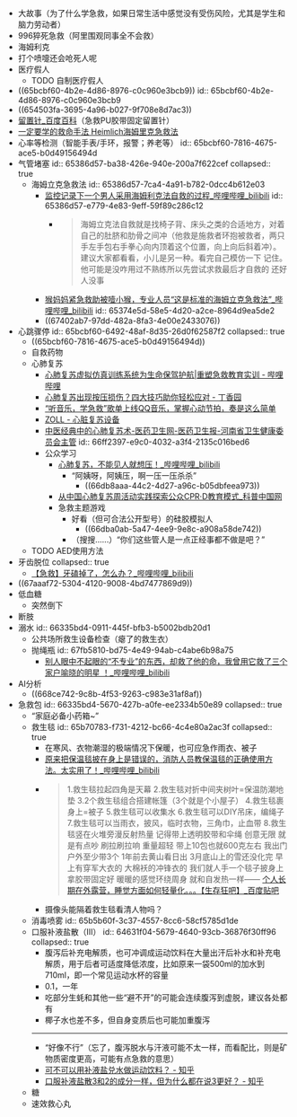 - 大故事（为了什么学急救，如果日常生活中感觉没有受伤风险，尤其是学生和脑力劳动者）
- 996猝死急救（阿里围观同事全不会救）
- 海姆利克
- 打个喷嚏还会呛死人呢
- 医疗假人
	- TODO 自制医疗假人
- ((65bcbf60-4b2e-4d86-8976-c0c960e3bcb9))
  id:: 65bcbf60-4b2e-4d86-8976-c0c960e3bcb9
- ((654503fa-3695-4a96-b027-9f708e8d7ac3))
- [留置针_百度百科](https://baike.baidu.com/item/%E7%95%99%E7%BD%AE%E9%92%88/11007618)（急救PU胶带固定留置针）
- [一定要学的救命手法 Heimlich海姆里克急救法](https://mp.weixin.qq.com/s/LCSL6hLUC7FJI3XQ8gWkUQ)
- 心率等检测（智能手表/手环，报警；养老等）
  id:: 65bcbf60-7816-4675-ace5-b0d49156494d
- 气管堵塞
  id:: 65386d57-ba38-426e-940e-200a7f622cef
  collapsed:: true
	- 海姆立克急救法
	  id:: 65386d57-7ca4-4a91-b782-0dcc4b612e03
		- [监控记录下一个男人采用海姆利克法自救的过程_哔哩哔哩_bilibili](https://www.bilibili.com/video/BV1DP4y1V7Uj)
		  id:: 65386d57-e779-4e83-9eff-59f89c286c12
			- >海姆立克法自救就是找椅子背、床头之类的合适地方，对着自己的肚脐和肋骨之间冲（他救是施救者环抱被救者，两只手左手包右手拳心向内顶着这个位置，向上向后斜着冲）。建议大家都看看，小儿是另一种。看完自己模仿一下 记住。他可能是没咋用过不熟练所以先尝试求救最后才自救的 还好人没事
		- [猴妈妈紧急救助被噎小猴，专业人员“这是标准的海姆立克急救法”_哔哩哔哩_bilibili](https://www.bilibili.com/video/BV17N4y1L7cF)
		  id:: 65374e5d-58e5-4d20-a2ce-8964d9ea5de2
		- ((67402ab7-97dd-482a-8fa3-4e00e2433076))
- 心跳骤停
  id:: 65bcbf60-6492-48af-8d35-26d0f62587f2
  collapsed:: true
	- ((65bcbf60-7816-4675-ace5-b0d49156494d))
	- 自救药物
	- 心肺复苏
		- [心肺复苏虚拟仿真训练系统为生命保驾护航|重塑急救教育实训 - 哔哩哔哩](https://www.bilibili.com/read/cv39230646)
		- [心肺复苏出现按压损伤？四大技巧助你轻松应对 - 丁香园](https://heart.dxy.cn/article/486572)
		- [“听音乐，学急救”歌单上线QQ音乐，掌握心动节拍，奏是这么简单](https://baijiahao.baidu.com/s?id=1733537136824456437)
		- [ZOLL - 心脏复苏设备](https://www.zoll.com/zh/medical-technology/cpr)
		- [中医经典中的心肺复苏术-医药卫生网-医药卫生报-河南省卫生健康委员会主管](http://www.yywsb.com/article/43496.html)
		  id:: 66ff2397-e9c0-4032-a3f4-2135c016bed6
		- 公众学习
			- [心肺复苏，不能见人就想压！_哔哩哔哩_bilibili](https://www.bilibili.com/video/BV1Wf421178V)
				- “阿姨呀，阿姨压，啊一压一压杀杀”
					- ((66db8aaa-44c2-4d27-a96c-b05dbfeea973))
			- [从中国心肺复苏周活动实践探索公众CPR·D教育模式_科普中国网](https://www.kepuchina.cn/more/202101/t20210126_2962893.shtml)
			- 急救主题游戏
				- 好看（但可合法公开型号）的硅胶模拟人
					- ((66dba0ab-5a47-4ee9-9e8c-a908a58de742))
				- （搜搜......）“你们这些管人是一点正经事都不做是吧？”
	- TODO AED使用方法
- 牙齿脱位
  collapsed:: true
	- [【急救】牙磕掉了，怎么办？_哔哩哔哩_bilibili](https://www.bilibili.com/video/BV1S5411e7QQ)
- ((67aaaf72-5304-4120-9008-4bd7477869d9))
- 低血糖
	- 突然倒下
- 断肢
- 溺水
  id:: 66335bd4-0911-445f-bfb3-b5002bdb20d1
	- 公共场所救生设备检查（瘪了的救生衣）
	- 抛绳瓶
	  id:: 67fb5810-bd75-4e49-94ab-c4abe6b98a75
		- [别人眼中不起眼的“不专业”的东西，却救了他的命，我曾用它救了三个家户喻晓的明星 ！_哔哩哔哩_bilibili](https://www.bilibili.com/video/BV14E421A7ia/)
- AI分析
	- ((668ce742-9c8b-4f53-9263-c983e31af8af))
- 急救包
  id:: 66335bd4-5670-427b-a0fe-ee2334b50e89
  collapsed:: true
	- “家庭必备小药箱~”
	- 救生毯
	  id:: 65b70783-f731-4212-bc66-4c4e80a2ac3f
	  collapsed:: true
		- 在寒风、衣物潮湿的极端情况下保暖，也可应急作雨衣、被子
		- [原来把保温毯披在身上是错误的，消防人员教保温毯的正确使用方法。太实用了！_哔哩哔哩_bilibili](https://www.bilibili.com/video/BV1Ji421S754/)
		- >1.救生毯拉起四角是天幕 2.救生毯对折中间夹树叶=保温防潮地垫 3.2个救生毯组合搭建帐篷（3个就是个小屋子） 4.救生毯裹身上=被子 5.救生毯可以收集水 6.救生毯可以DIY吊床，编绳子 7.救生毯可以当雨衣，披风，临时衣物，三角巾，止血带 8.救生毯竖在火堆旁漫反射热量 记得带上透明胶带和伞绳 创意无限 就是有点吵 刷拉刷拉响 重量超轻 带上10包也就600克左右 我出门户外至少带3个 1年前去黄山看日出 3月底山上的雪还没化完 早上有穿军大衣的 大棉袄的冲锋衣的 我们就人手一个毯子披身上 拿胶带固定好 暖暖的感觉环绕周身 就和自发热一样—— [个人长期在外露营，睡觉方面如何轻量化。。。【生存狂吧】_百度贴吧](https://tieba.baidu.com/p/5201658737?pid=108898104465&cid=0#108898104465)
		- 摄像头能隔着救生毯看清人物吗？
	- 消毒喷雾
	  id:: 65b5b60f-3c37-4557-8cc6-58cf5785d1de
	- 口服补液盐散（III）
	  id:: 64631f04-5679-4640-93cb-36876f30ff96
	  collapsed:: true
		- 腹泻后补充电解质，也可冲调成运动饮料在大量出汗后补水和补充电解质，用于后者可适度降低浓度，比如原来一袋500ml的加水到710ml，即一个常见运动水杯的容量
		- 0.1，一年
		- 吃部分生蚝和其他一些“避不开”的可能会连续腹泻到虚脱，建议各处都有
		- 椰子水也差不多，但自身变质后也可能加重腹泻
		- ---
		- “好像不行”（忘了，腹泻脱水与汗液可能不太一样，而看配比，则是矿物质密度更高，可能有点急救的意思）
		- [可不可以用补液盐兑水做运动饮料？ - 知乎](https://www.zhihu.com/question/35226579)
		- [口服补液盐散3和2的成分一样，但为什么都在说3更好？ - 知乎](https://www.zhihu.com/question/584792450)
	- 糖
	- 速效救心丸